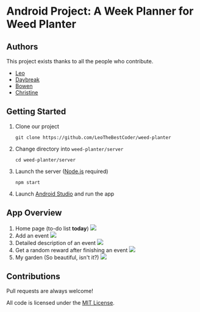 # Android Project: A Week Planner for Weed Planter

## Authors
This project exists thanks to all the people who contribute. 
* [Leo](https://leothebestcoder.github.io/)
* [Daybreak](https://github.com/everace2021)
* [Bowen](https://github.com/bowen1248)
* [Christine](https://github.com/christinewct)


## Getting Started
1. Clone our project
    ```
    git clone https://github.com/LeoTheBestCoder/weed-planter
    ```
1. Change directory into `weed-planter/server`
    ```
    cd weed-planter/server
    ```
1. Launch the server ([Node.js](https://nodejs.org/en/) required)
    ```
    npm start
    ```
1. Launch [Android Studio](https://developer.android.com/studio) and run the app

## App Overview
1. Home page (to-do list **today**)
![](img/today.png)
1. Add an event
![](img/add.png)
1. Detailed description of an event
![](img/dog.png)
1. Get a random reward after finishing an event
![](img/watermelon.png)
1. My garden (So beautiful, isn't it?)
![](img/garden.png)

## Contributions
Pull requests are always welcome!

All code is licensed under the [MIT License](https://github.com/LeoTheBestCoder/weed-planter/blob/main/LICENSE).